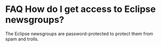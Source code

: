 FAQ How do I get access to Eclipse newsgroups?
==============================================

The Eclipse newsgroups are password-protected to protect them from spam and trolls. 


